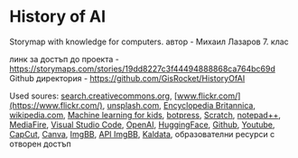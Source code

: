 # History of AI
Storymap with knowledge for computers.
автор - Михаил Лазаров 7. клас

линк за достъп до проекта - https://storymaps.com/stories/19dd8227c3f44494888868ca764bc69d
Github директория - https://github.com/GisRocket/HistoryOfAI


Used soures: [search.creativecommons.org](https://search.creativecommons.org/), [www.flickr.com/](https://www.flickr.com/), [unsplash.com](https://unsplash.com/), [Encyclopedia Britannica](https://www.britannica.com/), [wikipedia.com](https://www.wikipedia.org/), [Machine learning for kids](https://machinelearningforkids.co.uk), [botpress](https://botpress.com/), [Scratch](https://scratch.mit.edu/), [notepad++](https://notepad-plus-plus.org/), [MediaFire](https://www.mediafire.com/), [Visual Studio Code](https://code.visualstudio.com/), [OpenAI](https://openai.com/), [HuggingFace](https://huggingface.co/), [Github](https://github.com/), [Youtube](https://www.youtube.com/), [CapCut](https://www.capcut.com), [Canva](https://www.canva.com), [ImgBB](https://imgbb.com/), [API ImgBB](https://api.imgbb.com/), [Kaldata](https://www.kaldata.com/), образователни ресурси с отворен достъп
